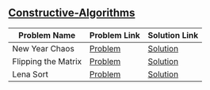 ## [Constructive-Algorithms](https://www.hackerrank.com/domains/algorithms/constructive-algorithms)

Problem Name|Problem Link|Solution Link
---|---|---
New Year Chaos|[Problem](https://www.hackerrank.com/challenges/new-year-chaos/problem)|[Solution](./new-year-chaos.cpp)
Flipping the Matrix|[Problem](https://www.hackerrank.com/challenges/flipping-the-matrix/problem)|[Solution](./flipping-the-matrix.cpp)
Lena Sort|[Problem](https://www.hackerrank.com/challenges/lena-sort/problem)|[Solution](./lena-sort.cpp)
